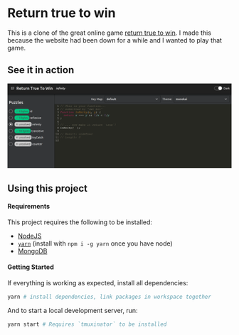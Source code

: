 # Return true to win

This is a clone of the great online game [return true to win](https://alf.nu/ReturnTrue).
I made this because the website had been down for a while and I wanted to play that game.

## See it in action

![return true to win page](./resources/1.png)

## Using this project

#### Requirements

This project requires the following to be installed:

-   [NodeJS](https://nodejs.org/en/)
-   [`yarn`](https://yarnpkg.com/en/) (install with `npm i -g yarn` once you have node)
-   [MongoDB](https://docs.mongodb.com/manual/installation/)

#### Getting Started

If everything is working as expected, install all dependencies:

```bash
yarn # install dependencies, link packages in workspace together
```

And to start a local development server, run:

```bash
yarn start # Requires `tmuxinator` to be installed
```
